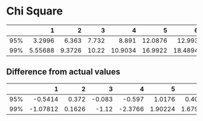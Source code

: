# Chi Square

|     |       1 |      2 |      3 |       4 |       5 |       6 |       7 |       8 |       9 |      10 |
|:----|--------:|-------:|-------:|--------:|--------:|--------:|--------:|--------:|--------:|--------:|
| 95% | 3.2996  | 6.363  |  7.732 |  8.891  | 12.0876 | 12.993  | 14.2128 | 16.1718 | 17.05   | 17.9398 |
| 99% | 5.55688 | 9.3726 | 10.22  | 10.9034 | 16.9922 | 18.4894 | 18.6243 | 20.8669 | 19.9028 | 21.1967 |
## Difference from actual values

|     |        1 |      2 |      3 |       4 |       5 |      6 |       7 |       8 |       9 |       10 |
|:----|---------:|-------:|-------:|--------:|--------:|-------:|--------:|--------:|--------:|---------:|
| 95% | -0.5414  | 0.372  | -0.083 | -0.597  | 1.0176  | 0.403  | 0.1428  | 0.6618  |  0.13   | -0.3702  |
| 99% | -1.07812 | 0.1626 | -1.12  | -2.3766 | 1.90224 | 1.6794 | 0.14432 | 0.77692 | -1.7672 | -2.01332 |